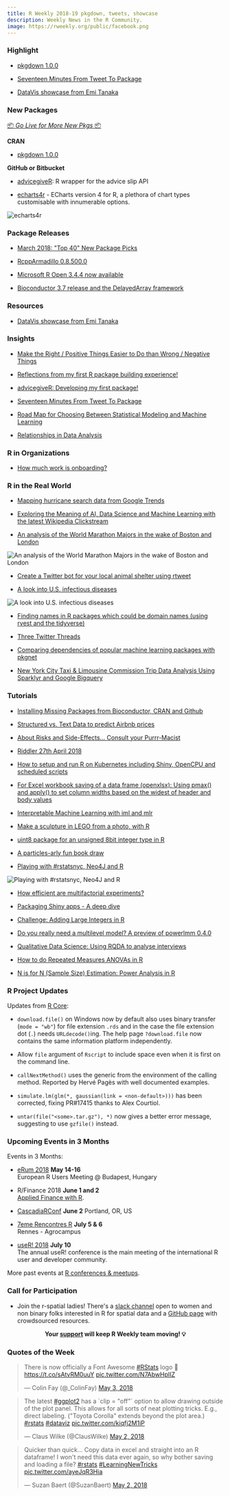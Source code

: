 ```yaml
---
title: R Weekly 2018-19 pkgdown, tweets, showcase
description: Weekly News in the R Community.
image: https://rweekly.org/public/facebook.png
---
```


###  Highlight

+ [pkgdown 1.0.0](https://www.tidyverse.org/articles/2018/05/pkgdown-1-0-0/)

+ [Seventeen Minutes From Tweet To Package](https://rud.is/b/2018/05/03/seventeen-minutes-from-tweet-to-package/)

+ [DataVis showcase from Emi Tanaka](https://emitanaka.github.io/showcase/)

###  New Packages

<p class="added-hostname"><a href="https://rweekly.org/live" target="_blank" class="externalLink">📦 <i>Go Live for More New Pkgs</i> 📦</a></p>

**CRAN**

+ [pkgdown 1.0.0](https://www.tidyverse.org/articles/2018/05/pkgdown-1-0-0/)

**GitHub or Bitbucket**

+ [advicegiveR](https://github.com/katiejolly/advicegiveR): R wrapper for the advice slip API

+ [echarts4r](http://echarts4r.john-coene.com) - ECharts version 4 for R, a plethora of chart types customisable with innumerable options.

![echarts4r](https://raw.githubusercontent.com/rweekly/image/master/2018/echart.png)

### Package Releases


+ [March 2018: "Top 40" New Package Picks](https://rviews.rstudio.com/2018/04/30/march-2018-top-40-new-package-picks/)

+ [RcppArmadillo 0.8.500.0](http://dirk.eddelbuettel.com/blog/2018/04/30#rcpparmadillo_0.8.500.0)

+ [Microsoft R Open 3.4.4 now available](http://blog.revolutionanalytics.com/2018/04/microsoft-r-open-344-now-available.html)

+ [Bioconductor 3.7 release and the DelayedArray framework](https://www.peterhickey.org/2018/05/01/bioc3.7-and-delayedarray/)

###  Resources

+ [DataVis showcase from Emi Tanaka](https://emitanaka.github.io/showcase/)

### Insights

+ [Make the Right / Positive Things Easier to Do than Wrong / Negative Things](https://yihui.name/en/2018/05/right-easier-than-wrong/)

+ [Reflections from my first R package building experience!](https://ryo-n7.github.io/2018-04-30-bulletchartr-package-experience/)

+ [advicegiveR: Developing my first package!](http://katiejolly.io/blog/2018-05-02/advicegiveR)

+ [Seventeen Minutes From Tweet To Package](https://rud.is/b/2018/05/03/seventeen-minutes-from-tweet-to-package/)

+ [Road Map for Choosing Between Statistical Modeling and Machine Learning](http://fharrell.com/post/stat-ml/)

+ [Relationships in Data Analysis](https://simplystatistics.org/2018/04/30/relationships-in-data-analysis/)


###  R in Organizations

+ [How much work is onboarding?](https://ropensci.org/blog/2018/05/03/onboarding-is-work/)

### R in the Real World

+ [Mapping hurricane search data from Google Trends](https://peerchristensen.netlify.com/post/mapping-hurricane-search-data-from-google-trends/)

+ [Exploring the Meaning of AI, Data Science and Machine Learning with the latest Wikipedia Clickstream](https://becominghuman.ai/exploring-the-meaning-of-ai-data-science-and-machine-learning-with-the-latest-wikipedia-5fea5f0a2d46)

+ [An analysis of the World Marathon Majors in the wake of Boston and London](http://stevenewns.netlify.com/2018/05/04/an-analysis-of-world-marathon-major-winners/)

![An analysis of the World Marathon Majors in the wake of Boston and London](https://raw.githubusercontent.com/rweekly/image/master/2018/time.png)

+ [Create a Twitter bot for your local animal shelter using rtweet](https://erbo.rbind.io/blog/2018-05-03-create-a-twitter-bot-for-your-local-animal-shelter-using-rtweet/)

+ [A look into U.S. infectious diseases](https://austinwehrwein.com/data-visualization/diseases/)

![A look into U.S. infectious diseases](https://raw.githubusercontent.com/rweekly/image/master/2018/diseases.png)

+ [Finding names in R packages which could be domain names (using rvest and the tidyverse)](https://coolbutuseless.github.io/2018/05/02/finding-names-in-r-packages-which-could-be-domain-names-using-rvest-and-the-tidyverse/)

+ [Three Twitter Threads](http://blog.revolutionanalytics.com/2018/05/three-twitter-threads.html)

+ [Comparing dependencies of popular machine learning packages with pkgnet](https://shirinsplayground.netlify.com/2018/04/pkgnet/)

+ [New York City Taxi & Limousine Commission Trip Data Analysis Using Sparklyr and Google Bigquery](https://mirai-solutions.ch/news/2018/01/09/NYC-TLC-Trip-Data-Analysis-Using-Sparklyr-and-Google-BigQuery/)



###  Tutorials

+ [Installing Missing Packages from Bioconductor, CRAN and Github](https://www.eokodie.com/blog/installing-missing-packages-from-bioconductor-cran-and-github/)

+ [Structured vs. Text Data to predict Airbnb prices](https://github.com/franziloew/airbnb_textmining)

+ [About Risks and Side-Effects… Consult your Purrr-Macist](https://www.statworx.com/de/blog/about-risks-and-side-effects-consult-your-purrr-macist/)

+ [Riddler 27th April 2018](http://www.robert-hickman.eu/post/riddler-27th-april-2018/)

+ [How to setup and run R on Kubernetes including Shiny, OpenCPU and scheduled scripts](http://code.markedmondson.me/r-on-kubernetes-serverless-shiny-r-apis-and-scheduled-scripts/)

+ [For Excel workbook saving of a data frame (openxlsx): Using pmax() and apply() to set column widths based on the widest of header and body values](https://rickpackblog.wordpress.com/2018/04/25/openxlsx-r-pkg-column-width-setting-when-auto-not-sufficient/)

+ [Interpretable Machine Learning with iml and mlr](https://mlr-org.github.io/interpretable-machine-learning-iml-and-mlr/)

+ [Make a sculpture in LEGO from a photo, with R](http://blog.revolutionanalytics.com/2018/04/lego-sculpture.html)

+ [uint8 package for an unsigned 8bit integer type in R](https://coolbutuseless.github.io/2018/04/29/uint8-package-for-an-unsigned-8bit-integer-type-in-r/)

+ [A particles-arly fun book draw](https://itsalocke.com/blog/a-particles-arly-fun-book-draw/)

+ [Playing with #rstatsnyc, Neo4J and R](http://colinfay.me/rstatsnyc-neo4j/)

![Playing with #rstatsnyc, Neo4J and R](https://raw.githubusercontent.com/rweekly/image/master/2018/graph_mentions-1.png)

+ [How efficient are multifactorial experiments?](https://www.rdatagen.net/post/so-how-efficient-are-multifactorial-experiments-part/)

+ [Packaging Shiny apps - A deep dive](http://blog.sellorm.com/2018/05/02/packaging-shiny-apps-a-deep-dive/)

+ [Challenge: Adding Large Integers in R](https://coolbutuseless.github.io/2018/05/04/challenge-adding-large-integers-in-r/)

+ [Do you really need a multilevel model? A preview of powerlmm 0.4.0](http://rpsychologist.com/do-you-need-multilevel-powerlmm-0-4-0)

+ [Qualitative Data Science: Using RQDA to analyse interviews](https://r.prevos.net/qualitative-data-science/)

+ [How to do Repeated Measures ANOVAs in R](https://neuropsychology.github.io/psycho.R//2018/05/01/repeated_measure_anovas.html)

+ [N is for N (Sample Size) Estimation: Power Analysis in R](http://www.deeplytrivial.com/2018/04/n-is-for-n-sample-size-estimation-power.html)

<!--<div class="post-more-begin"></div><div class="post-more-end"></div>-->


###  R Project Updates

Updates from [R Core](http://developer.r-project.org/blosxom.cgi/R-devel/NEWS):

+ `download.file()` on Windows now by default also uses binary transfer (`mode = "wb"`) for file extension `.rds` and in the case the file extension dot (`.`) needs `URLdecode()`ing. The help page `?download.file` now contains the same information platform independently.

+ Allow `file` argument of `Rscript` to include space even when it is first on the command line.

+ `callNextMethod()` uses the generic from the environment of the calling method. Reported by Hervé Pagès with well documented examples.

+ `simulate.lm(glm(*, gaussian(link = <non-default>)))` has been corrected, fixing PR#17415 thanks to Alex Courtiol.

+ `untar(file("<some>.tar.gz"), *)` now gives a better error message, suggesting to use `gzfile()` instead.

###  Upcoming Events in 3 Months

Events in 3 Months:

+ [eRum 2018](http://2018.erum.io) **May 14-16** <br />
European R Users Meeting @ Budapest, Hungary

+ R/Finance 2018 **June 1 and 2** <br />
[Applied Finance with R](http://www.rinfinance.com).

+ [CascadiaRConf](https://cascadiarconf.com/) **June 2**
Portland, OR, US

+ [7eme Rencontres R](https://r2018-rennes.sciencesconf.org/)  **July 5 & 6** <br />
Rennes - Agrocampus

+ [useR! 2018](https://user2018.r-project.org/) **July 10** <br />
The annual useR! conference is the main meeting of the international R user and developer community.

<!--

+ [LatinR 2018](http://latin-r.com/) **Sept 4-5** <br />
Buenos Aires, Argentina.

-->

More past events at [R conferences & meetups](https://conf.rweekly.org).


###  Call for Participation

+ Join the r-spatial ladies! There's a [slack channel](https://join.slack.com/t/r-spatialladies/shared_invite/enQtMzU1MTIwMjU2NzUyLTBkZjU1NDFiZGU3YzNmN2Y0Y2NiYTM2Njk2ZjI5M2IyMTNiNjI3ZDQ4MzEyMjQxNjM2YWU2ZGVkZWRiYmU1ZDM) open to women and non binary folks interested in R for spatial data and a [GitHub page](https://github.com/rspatialladies) with crowdsourced resources.

<p class="hide-support added-hostname support-rweekly" style="text-align: center;font-weight: bold;">Your <a class="non-visited externalLink" href="https://www.patreon.com/rweekly" onclick="pas(this)">support</a> will keep R Weekly team moving! 💡</p>

###  Quotes of the Week

<blockquote class="twitter-tweet" data-lang="en"><p lang="en" dir="ltr">There is now officially a Font Awesome <a href="https://twitter.com/hashtag/RStats?src=hash&amp;ref_src=twsrc%5Etfw">#RStats</a> logo 🎉<a href="https://t.co/sAtvRM0uuY">https://t.co/sAtvRM0uuY</a> <a href="https://t.co/N7AbwHpIIZ">pic.twitter.com/N7AbwHpIIZ</a></p>&mdash; Colin Fay (@_ColinFay) <a href="https://twitter.com/_ColinFay/status/992054289341276161?ref_src=twsrc%5Etfw">May 3, 2018</a></blockquote>

<blockquote class="twitter-tweet" data-lang="en"><p lang="en" dir="ltr">The latest <a href="https://twitter.com/hashtag/ggplot2?src=hash&amp;ref_src=twsrc%5Etfw">#ggplot2</a> has a `clip = &quot;off&quot;` option to allow drawing outside of the plot panel. This allows for all sorts of neat plotting tricks. E.g., direct labeling. (&quot;Toyota Corolla&quot; extends beyond the plot area.) <a href="https://twitter.com/hashtag/rstats?src=hash&amp;ref_src=twsrc%5Etfw">#rstats</a> <a href="https://twitter.com/hashtag/dataviz?src=hash&amp;ref_src=twsrc%5Etfw">#dataviz</a> <a href="https://t.co/kiqfj2M1iP">pic.twitter.com/kiqfj2M1iP</a></p>&mdash; Claus Wilke (@ClausWilke) <a href="https://twitter.com/ClausWilke/status/991542952802619392?ref_src=twsrc%5Etfw">May 2, 2018</a></blockquote>

<blockquote class="twitter-tweet" data-lang="en"><p lang="en" dir="ltr">Quicker than quick...  Copy data in excel and straight into an R dataframe! I won&#39;t need this data ever again, so why bother saving and loading a file? <a href="https://twitter.com/hashtag/rstats?src=hash&amp;ref_src=twsrc%5Etfw">#rstats</a> <a href="https://twitter.com/hashtag/LearningNewTricks?src=hash&amp;ref_src=twsrc%5Etfw">#LearningNewTricks</a> <a href="https://t.co/ayeJqR3Hia">pic.twitter.com/ayeJqR3Hia</a></p>&mdash; Suzan Baert (@SuzanBaert) <a href="https://twitter.com/SuzanBaert/status/991755292550549506?ref_src=twsrc%5Etfw">May 2, 2018</a></blockquote>
